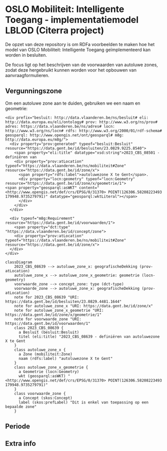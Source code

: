 # OSLO Mobiliteit: Intelligente Toegang - implementatiemodel LBLOD (Citerra project)

De opzet van deze repository is om RDFa voorbeelden te maken hoe het model van OSLO Mobiliteit: Intelligente Toegang geïmplementeerd kan worden in besluiten.

De focus ligt op het beschrijven van de voorwaarden van autoluwe zones, zodat deze hergebruikt kunnen worden voor het opbouwen van aanvraagformulieren.

## Vergunningszone


Om een autoluwe zone aan te duiden, gebruiken we een naam en geometrie:

```
<div prefix="besluit: http://data.vlaanderen.be/ns/besluit# eli: http://data.europa.eu/eli/ontology# prov: http://www.w3.org/ns/prov# adres: https://data.vlaanderen.be/ns/adres# locn: http://www.w3.org/ns/locn# rdfs: http://www.w3.org/2000/01/rdf-schema# geosparql: http://www.opengis.net/ont/geosparql# m8g: http://data.europa.eu/m8g/">
  <div property="prov:generated" typeof="besluit:Besluit" resource="https://data.gent.be/id/besluiten/23.0829.9225.8540">
    <span property="eli:title" datatype="xsd:string">2023_CBS_08501 - definiëren van 
    <div property="prov:atLocation" typeof="https://data.vlaanderen.be/ns/mobiliteit#Zone" resource="https://data.gent.be/id/zone/x">
      <span property="rdfs:label">autoluwezone X te Gent</span>.
      <div property="locn:geometry" typeof="locn:Geometry" resource="https://data.gent.be/id/zone/x/geometrie/1">
<span property="geosparql:asWKT" content="<http://www.opengis.net/def/crs/EPSG/0/31370> POINT(126306.58208223493 179948.9735279791)" datatype="geosparql:wktLiteral"></span>
      </div>
    </div>
  </div>

  <div typeof="m8g:Requirement" resource="https://data.gent.be/id/voorwaarden/1">
    <span property="dct:type" "https://data.vlaanderen.be/id/concept/zone">
    <div property="prov:atLocation" typeof="https://data.vlaanderen.be/ns/mobiliteit#Zone" resource="https://data.gent.be/id/zone/x">
  </div>
</div>
```

```mermaid
classDiagram
    2023_CBS_08639 --> autoluwe_zone_x: geografischeDekking (prov-atLocation)
    autoluwe_zone_x --> autoluwe_zone_x_geometrie: geometrie (locn-geometry)
    voorwaarde_zone --> concept_zone: type (dct-type)
    voorwaarde_zone --> autoluwe_zone_x: geografischeDekking (prov-atLocation)
    note for 2023_CBS_08639 "URI: https://data.gent.be/id/besluiten/23.0829.4481.1644"
    note for autoluwe_zone_x "URI: https://data.gent.be/id/zone/x"
    note for autoluwe_zone_x_geometrie "URI: https://data.gent.be/id/zone/x/geometrie/1"
    note for voorwaarde_zone "URI: https://data.gent.be/id/voorwaarden/1"
    class 2023_CBS_08639 {
      a Besluit (besluit:Besluit)
      titel (eli:title) "2023_CBS_08639 - definiëren van autoluwezone X te Gent
    }
    class autoluwe_zone_x {
      a Zone (mobiliteit:Zone)
      naam (rdfs:label) "autoluwezone X te Gent"
    }
    class autoluwe_zone_x_geometrie {
      a Geometrie (locn:Geometry)
      wkt (geosparql:asWKT) "<http://www.opengis.net/def/crs/EPSG/0/31370> POINT(126306.58208223493 179948.9735279791)"
    }
    class voorwaarde_zone {
      a Concept (skos:Concept)
      label (skos:prefLabel) "Dit is enkel van toepassing op een bepaalde zone"
    }
```

## Periode



## Extra info

